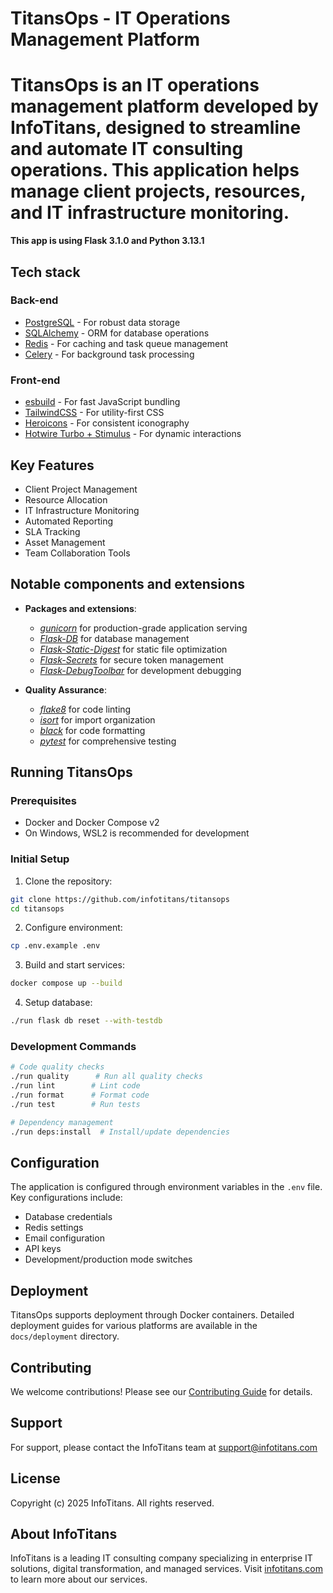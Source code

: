 # TitansOps - IT Operations Management Platform

# TitansOps is an IT operations management platform developed by InfoTitans, designed to streamline and automate IT consulting operations. This application helps manage client projects, resources, and IT infrastructure monitoring.

**This app is using Flask 3.1.0 and Python 3.13.1**

## Tech stack

### Back-end

- [PostgreSQL](https://www.postgresql.org/) - For robust data storage
- [SQLAlchemy](https://github.com/sqlalchemy/sqlalchemy) - ORM for database operations
- [Redis](https://redis.io/) - For caching and task queue management
- [Celery](https://github.com/celery/celery) - For background task processing

### Front-end

- [esbuild](https://esbuild.github.io/) - For fast JavaScript bundling
- [TailwindCSS](https://tailwindcss.com/) - For utility-first CSS
- [Heroicons](https://heroicons.com/) - For consistent iconography
- [Hotwire Turbo + Stimulus](https://hotwired.dev/) - For dynamic interactions

## Key Features

- Client Project Management
- Resource Allocation
- IT Infrastructure Monitoring
- Automated Reporting
- SLA Tracking
- Asset Management
- Team Collaboration Tools

## Notable components and extensions

- **Packages and extensions**:
    - *[gunicorn](https://gunicorn.org/)* for production-grade application serving
    - *[Flask-DB](https://github.com/nickjj/flask-db)* for database management
    - *[Flask-Static-Digest](https://github.com/nickjj/flask-static-digest)* for static file optimization
    - *[Flask-Secrets](https://github.com/nickjj/flask-secrets)* for secure token management
    - *[Flask-DebugToolbar](https://github.com/flask-debugtoolbar/flask-debugtoolbar)* for development debugging

- **Quality Assurance**:
    - *[flake8](https://github.com/PyCQA/flake8)* for code linting
    - *[isort](https://github.com/PyCQA/isort)* for import organization
    - *[black](https://github.com/psf/black)* for code formatting
    - *[pytest](https://github.com/pytest-dev/pytest)* for comprehensive testing

## Running TitansOps

### Prerequisites

- Docker and Docker Compose v2
- On Windows, WSL2 is recommended for development

### Initial Setup

1. Clone the repository:
```sh
git clone https://github.com/infotitans/titansops
cd titansops
```

2. Configure environment:
```sh
cp .env.example .env
```

3. Build and start services:
```sh
docker compose up --build
```

4. Setup database:
```sh
./run flask db reset --with-testdb
```

### Development Commands

```sh
# Code quality checks
./run quality      # Run all quality checks
./run lint        # Lint code
./run format      # Format code
./run test        # Run tests

# Dependency management
./run deps:install  # Install/update dependencies
```

## Configuration

The application is configured through environment variables in the `.env` file. Key configurations include:

- Database credentials
- Redis settings
- Email configuration
- API keys
- Development/production mode switches

## Deployment

TitansOps supports deployment through Docker containers. Detailed deployment guides for various platforms are available in the `docs/deployment` directory.

## Contributing

We welcome contributions! Please see our [Contributing Guide](CONTRIBUTING.md) for details.

## Support

For support, please contact the InfoTitans team at support@infotitans.com

## License

Copyright (c) 2025 InfoTitans. All rights reserved.

## About InfoTitans

InfoTitans is a leading IT consulting company specializing in enterprise IT solutions, digital transformation, and managed services. Visit [infotitans.com](https://infotitans.com) to learn more about our services.